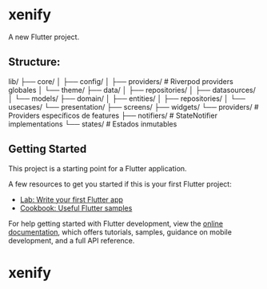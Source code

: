 # xenify

A new Flutter project.

## Structure:
lib/
├── core/
│   ├── config/
│   ├── providers/      # Riverpod providers globales
│   └── theme/
├── data/
│   ├── repositories/
│   ├── datasources/
│   └── models/
├── domain/
│   ├── entities/
│   ├── repositories/
│   └── usecases/
└── presentation/
    ├── screens/
    ├── widgets/
    └── providers/      # Providers específicos de features
        ├── notifiers/  # StateNotifier implementations
        └── states/     # Estados inmutables

## Getting Started

This project is a starting point for a Flutter application.

A few resources to get you started if this is your first Flutter project:

- [Lab: Write your first Flutter app](https://docs.flutter.dev/get-started/codelab)
- [Cookbook: Useful Flutter samples](https://docs.flutter.dev/cookbook)

For help getting started with Flutter development, view the
[online documentation](https://docs.flutter.dev/), which offers tutorials,
samples, guidance on mobile development, and a full API reference.
# xenify
